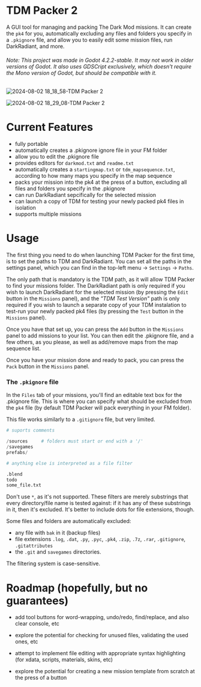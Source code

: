 # TDM Packer 2
A GUI tool for managing and packing The Dark Mod missions. It can create the `pk4` for you, automatically excluding any files and folders you specify in a `.pkignore` file, and allow you to easily edit some mission files, run DarkRadiant, and more.


###### Note: This project was made in Godot 4.2.2-stable. It may not work in older versions of Godot. It also uses GDSCript exclusively, which doesn't require the Mono version of Godot, but should be compatible with it.

![2024-08-02 18_18_58-TDM Packer 2](https://github.com/user-attachments/assets/1e03cefc-35ba-41c7-8ab1-805893c2a86c)

![2024-08-02 18_29_08-TDM Packer 2](https://github.com/user-attachments/assets/df567658-90fd-4a26-a83e-8b84d00bcdae)


# Current Features

- fully portable
- automatically creates a .pkignore ignore file in your FM folder
- allow you to edit the .pkignore file
- provides editors for `darkmod.txt` and `readme.txt`
- automatically creates a `startingmap.txt` or `tdm_mapsequence.txt`, according to how many maps you specify in the map sequence
- packs your mission into the pk4 at the press of a button, excluding all files and folders you specify in the .pkignore
- can run DarkRadiant sepcifically for the selected mission
- can launch a copy of TDM for testing your newly packed pk4 files in isolation
- supports multiple missions


# Usage

The first thing you need to do when launching TDM Packer for the first time, is to set the paths to TDM and DarkRadiant. You can set all the paths in the settings panel, which you can find in the top-left menu -> `Settings` -> `Paths`.

The only path that is mandatory is the TDM path, as it will allow TDM Packer to find your missions folder. The DarkRadiant path is only required if you wish to launch DarkRadiant for the selected mission (by pressing the `Edit` button in the `Missions` panel), and the *"TDM Test Version"* path is only required if you wish to launch a separate copy of your TDM instalation to test-run your newly packed pk4 files (by pressing the `Test` button in the `Missions` panel).

Once you have that set up, you can press the `Add` button in the `Missions` panel to add missions to your list. You can then edit the .pkignore file, and a few others, as you please, as well as add/remove maps from the map sequence list.

Once you have your mission done and ready to pack, you can press the `Pack` button in the `Missions` panel.

### The `.pkignore` file

In the `Files` tab of your missions, you'll find an editable text box for the .pkignore file. This is where you can specify what should be excluded from the `pk4` file (by default TDM Packer will pack everything in your FM folder).

This file works similarly to a `.gitignore` file, but very limited.

```py
# suports comments

/sources     # folders must start or end with a '/'
/savegames
prefabs/

# anything else is interpreted as a file filter

.blend
todo
some_file.txt
```

Don't use `*`, as it's not supported. These filters are merely substrings that every directory/file name is tested against: if it has any of these substrings in it, then it's excluded. It's better to include dots for file extensions, though.

Some files and folders are automatically excluded:
- any file with `bak` in it (backup files)
- file extensions `.log`, `.dat`, `.py`, `.pyc`, `.pk4`, `.zip`, `.7z`, `.rar`, `.gitignore`, `.gitattributes`
- the `.git` and `savegames` directories.


The filtering system is case-sensitive.









# Roadmap (hopefully, but no guarantees)
- add tool buttons for word-wrapping, undo/redo, find/replace, and also clear console, etc

- explore the potential for checking for unused files, validating the used ones, etc

- attempt to implement file editing with appropriate syntax highlighting (for xdata, scripts, materials, skins, etc)

- explore the potential for creating a new mission template from scratch at the press of a button
